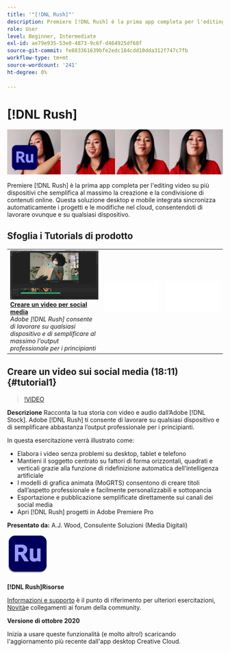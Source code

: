 ```yaml
---
title: '"[!DNL Rush]"'
description: Premiere [!DNL Rush] è la prima app completa per l'editing video su più dispositivi che semplifica al massimo la creazione e la condivisione di contenuti online
role: User
level: Beginner, Intermediate
exl-id: ae79e935-53e0-4873-9c6f-d464925df68f
source-git-commit: fe883361639bfe2edc184cdd10dda312f747c7fb
workflow-type: tm+mt
source-wordcount: '241'
ht-degree: 0%

---
```


# [!DNL Rush]

![Tutorial Hero Image](../assets/Rush.jpg)

Premiere [!DNL Rush] è la prima app completa per l&#39;editing video su più dispositivi che semplifica al massimo la creazione e la condivisione di contenuti online. Questa soluzione desktop e mobile integrata sincronizza automaticamente i progetti e le modifiche nel cloud, consentendoti di lavorare ovunque e su qualsiasi dispositivo.

## Sfoglia i Tutorials di prodotto

<table style="table-layout:fixed">
<tr>
 <td>
   <a href="rush.md#tutorial1">
      <img alt="Creare un video per social media" src="../assets/rush_socialMediaAd_wood_thumbnail.jpg" />
   </a>
    <div>
   <a href="rush.md#tutorial1"><strong>Creare un video per social media</strong></a>
    </div>
    <em>Adobe [!DNL Rush] consente di lavorare su qualsiasi dispositivo e di semplificare al massimo l'output professionale per i principianti</em>
    <br>
  </td>
  <td>
    <img alt="Spaziatore" src="../assets/Whitespacer.png" />
    <div>
    <br>
  </td>
  <td>
    <img alt="Spaziatore" src="../assets/Whitespacer.png" />
    <div>
    <br>
  </td>
</tr>
</table>

## Creare un video sui social media (18:11) {#tutorial1}

>[!VIDEO](https://video.tv.adobe.com/v/326900?hidetitle=true)

**Descrizione**
Racconta la tua storia con video e audio dall’Adobe [!DNL Stock]. Adobe [!DNL Rush] ti consente di lavorare su qualsiasi dispositivo e di semplificare abbastanza l’output professionale per i principianti.

In questa esercitazione verrà illustrato come:
* Elabora i video senza problemi su desktop, tablet e telefono
* Mantieni il soggetto centrato su fattori di forma orizzontali, quadrati e verticali grazie alla funzione di ridefinizione automatica dell’intelligenza artificiale
* I modelli di grafica animata (MoGRTS) consentono di creare titoli dall’aspetto professionale e facilmente personalizzabili e sottopancia
* Esportazione e pubblicazione semplificate direttamente sui canali dei social media
* Apri [!DNL Rush] progetti in Adobe Premiere Pro

**Presentato da:**
A.J. Wood, Consulente Soluzioni (Media Digitali)

![Logo Rush](../assets/ru_appicon_96.png)

**[!DNL Rush]Risorse**

[Informazioni e supporto](https://helpx.adobe.com/support/premiere-rush.html) è il punto di riferimento per ulteriori esercitazioni, [Novità](https://helpx.adobe.com/premiere-rush/user-guide.html/premiere-rush/help/whats-new.ug.html)e collegamenti ai forum della community.

**Versione di ottobre 2020**

Inizia a usare queste funzionalità (e molto altro!) scaricando l&#39;aggiornamento più recente dall&#39;app desktop Creative Cloud.

